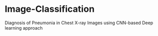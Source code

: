 # Image-Classification
Diagnosis of Pneumonia in Chest X-ray Images using CNN-based Deep learning approach
